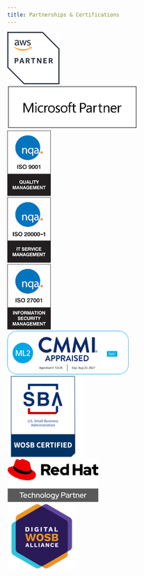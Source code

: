 ```yaml
---
title: Partnerships & Certifications
---
```

 


<div class="row text-center mb-4">
  <div class="col-12 col-md-6 my-2 my-md-auto">
    <img src="/img/partnerships/aws.png" alt="AWS Consulting Partner" class="w-90">
  </div>
  <div class="col-12 col-md-6 my-2 my-md-auto">
    <img src="/img/partnerships/ms-gold.png" alt="Microsoft Gold Partner, Software Development" class="w-90">
  </div>
  <div class="col-12 col-md-4 my-2 my-md-auto">
    <img src="/img/partnerships/iso9001.png" alt="ISO 9001: Quality Management" style="max-height: 150px;">
  </div>
  <div class="col-12 col-md-4 my-2 my-md-auto">
    <img src="/img/partnerships/iso20000.png" alt="ISO 20000-1: IT Service Management" style="max-height: 150px;">
  </div>
  <div class="col-12 col-md-4 my-2 my-md-auto">
    <img src="/img/partnerships/iso27001.png" alt="ISO 27001: Information Security Management" style="max-height: 150px;">
  </div>
</div> 
<div class="row text-center mb-4"> 
  <div class="col-12 my-2 my-md-auto">
    <img src="/img/partnerships/72235-CMMI.png" alt="CMMI SRV/L2: CMMI SRV Level 2" style="max-height: 100px;horizontal-align:middle;">
  </div> 
</div>
<div class="row text-center mb-4">
  <div class="col-12 col-md-4 my-2 my-md-auto">
    <img src="/img/partnerships/WOSB-certified.png" alt="Women Owned Small Business" class="w-90">
  </div> 
  <div class="col-12 col-md-4 my-2 my-md-auto">
    <img src="/img/partnerships/redhat.png" alt="Red Hat Technology Partner" style="max-height: 100px">
  </div>
  <div class="col-12 col-md-4 my-2 my-md-auto">
    <img src="/img/partnerships/DWOSBA.png" alt="Digital Women Owned Small Business Alliance" style="max-height: 150px">
  </div>
</div>
